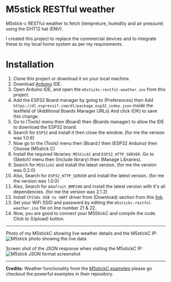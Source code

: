 # M5stick RESTful weather
M5stick-c RESTful weather to fetch (tempreture, humidity and air pressure) using the DHT12 hat (ENV).

I created  this project to replace the commercial devices and to integrate these to my local home system as per my requirements.

# Installation
1. Clone this project or download it on your local machine.
1. Download [Arduino](https://www.arduino.cc/en/software) IDE.
1. Open Arduino IDE, and open the `m5stickc-restful-weather.ino` from this project.
1. Add the ESP32 Board manager by going to (Preferences) then Add `https://dl.espressif.com/dl/package_esp32_index.json` inside the textfield of (Additional Boards Manager URLs) And click (OK) to save this change.
1. Go to (Tools) menu then (Board) then (Boards manager) to allow the IDE to download the ESP32 board.
1. Search for `ESP32` and install it then close the window. (for me the version was 1.0.6)
1. Now go to the (Tools) menu then (Board:) then (ESP32 Arduino) then Choose (M5stick C)
1. Install the required libraries: `M5StickC` and `ESP32_HTTP_SERVER`. Go to (Sketch) menu then (Include library) then (Manage Libraries).
1. Search for `M5StickC` and install the latest version. (for me the version was 0.2.0)
1. Also, Search for `ESP32_HTTP_SERVER` and install the latest version. (for me the version was 1.0.0)
1. Also, Search for `Adafruit_BMP280` and install the latest version with it's all dependencies. (for me the version was 2.1.2)
1. Install `CP210x USB to UART` driver from (Download) section from this [link](https://www.silabs.com/developers/usb-to-uart-bridge-vcp-drivers).
1. Set your WiFi SSID and password by editing the `m5stickc-restful-weather.ino` file on line number 21 & 22.
1. Now, you are good to connect your M5StickC and compile the code. Click to (Upload) button.

----

Photo of my M5stickC showing live weather details and the M5stickC IP:
![M5stick photo showing the live data](https://github.com/samaphp/m5stick-restful-weather/raw/master/photo.png)

Screen shot of the JSON response when visiting the M5stickC IP:
![M5stick JSON format screenshot](https://github.com/samaphp/m5stick-restful-weather/raw/master/screenshot.png)

----

**Credits:** Weather functionality from the [M5stickC examples](https://github.com/m5stack/M5StickC/tree/master/examples/Hat/ENV) please go checkout the powerful examples in their repository.
